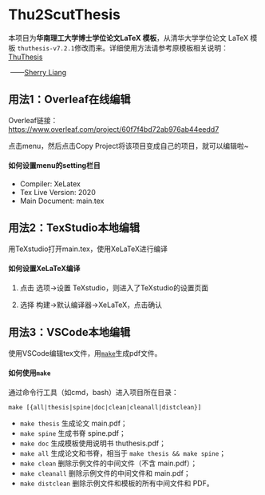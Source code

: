 # Thu2ScutThesis

本项目为**华南理工大学博士学位论文LaTeX 模板**，从清华大学学位论文 LaTeX 模板 `thuthesis-v7.2.1`修改而来。详细使用方法请参考原模板相关说明：[ThuThesis](https://github.com/tuna/thuthesis)

​                                                                                                                                                             ——[Sherry Liang](mailto:cssherryliang@gmail.com)


## 用法1：Overleaf在线编辑

Overleaf链接：https://www.overleaf.com/project/60f7f4bd72ab976ab44eedd7

点击menu，然后点击Copy Project将该项目变成自己的项目，就可以编辑啦~

#### 如何设置menu的setting栏目

* Compiler: XeLatex
* Tex Live Version: 2020
* Main Document: main.tex

## 用法2：TexStudio本地编辑

用TeXstudio打开main.tex，使用XeLaTeX进行编译

#### 如何设置XeLaTeX编译

1. 点击 选项→设置 TeXstudio，则进入了TeXstudio的设置页面

2. 选择 构建→默认编译器→XeLaTeX，点击确认

## 用法3：VSCode本地编辑

使用VSCode编辑tex文件，用[`make`](https://cmake.org/install/)生成pdf文件。

#### 如何使用`make`

通过命令行工具（如cmd，bash）进入项目所在目录：

```shell
make [{all|thesis|spine|doc|clean|cleanall|distclean}]
```


* `make thesis`    生成论文 main.pdf；
* `make spine`     生成书脊 spine.pdf；
* `make doc`       生成模板使用说明书 thuthesis.pdf；
* `make all`       生成论文和书脊，相当于 `make thesis && make spine`；
* `make clean`     删除示例文件的中间文件（不含 main.pdf）；
* `make cleanall`  删除示例文件的中间文件和 main.pdf；
* `make distclean` 删除示例文件和模板的所有中间文件和 PDF。
